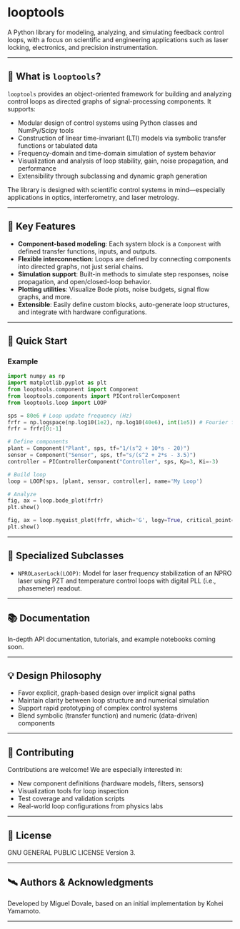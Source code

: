 
# looptools

A Python library for modeling, analyzing, and simulating feedback control loops, with a focus on scientific and engineering applications such as laser locking, electronics, and precision instrumentation.

---

## 🔧 What is `looptools`?

`looptools` provides an object-oriented framework for building and analyzing control loops as directed graphs of signal-processing components. It supports:

- Modular design of control systems using Python classes and NumPy/Scipy tools
- Construction of linear time-invariant (LTI) models via symbolic transfer functions or tabulated data
- Frequency-domain and time-domain simulation of system behavior
- Visualization and analysis of loop stability, gain, noise propagation, and performance
- Extensibility through subclassing and dynamic graph generation

The library is designed with scientific control systems in mind—especially applications in optics, interferometry, and laser metrology.

---

## 🧩 Key Features

- **Component-based modeling**: Each system block is a `Component` with defined transfer functions, inputs, and outputs.
- **Flexible interconnection**: Loops are defined by connecting components into directed graphs, not just serial chains.
- **Simulation support**: Built-in methods to simulate step responses, noise propagation, and open/closed-loop behavior.
- **Plotting utilities**: Visualize Bode plots, noise budgets, signal flow graphs, and more.
- **Extensible**: Easily define custom blocks, auto-generate loop structures, and integrate with hardware configurations.

---

## 🚀 Quick Start

### Example

```python
import numpy as np
import matplotlib.pyplot as plt
from looptools.component import Component
from looptools.components import PIControllerComponent
from looptools.loop import LOOP

sps = 80e6 # Loop update frequency (Hz)
frfr = np.logspace(np.log10(1e2), np.log10(40e6), int(1e5)) # Fourier frequency array (Hz)
frfr = frfr[0:-1]

# Define components
plant = Component("Plant", sps, tf="1/(s^2 + 10*s - 20)")
sensor = Component("Sensor", sps, tf="s/(s^2 + 2*s - 3.5)")
controller = PIControllerComponent("Controller", sps, Kp=3, Ki=-3)

# Build loop
loop = LOOP(sps, [plant, sensor, controller], name='My Loop')

# Analyze
fig, ax = loop.bode_plot(frfr)
plt.show()

fig, ax = loop.nyquist_plot(frfr, which='G', logy=True, critical_point=True)
plt.show()
```

---

## 🧪 Specialized Subclasses

- `NPROLaserLock(LOOP)`: Model for laser frequency stabilization of an NPRO laser using PZT and temperature control loops with digital PLL (i.e., phasemeter) readout.

---

## 📚 Documentation

In-depth API documentation, tutorials, and example notebooks coming soon.

---

## 💡 Design Philosophy

- Favor explicit, graph-based design over implicit signal paths
- Maintain clarity between loop structure and numerical simulation
- Support rapid prototyping of complex control systems
- Blend symbolic (transfer function) and numeric (data-driven) components

---

## 👥 Contributing

Contributions are welcome! We are especially interested in:

- New component definitions (hardware models, filters, sensors)
- Visualization tools for loop inspection
- Test coverage and validation scripts
- Real-world loop configurations from physics labs

---

## 📜 License

GNU GENERAL PUBLIC LICENSE Version 3.

---

## 🛰 Authors & Acknowledgments

Developed by Miguel Dovale, based on an initial implementation by Kohei Yamamoto.

---
